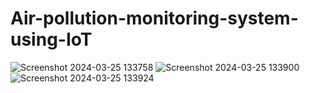 # Air-pollution-monitoring-system-using-IoT
![Screenshot 2024-03-25 133758](https://github.com/Codingbot63028/Air-pollution-monitoring-system-using-IoT/assets/138226249/2d41abe9-be85-43bf-b883-cd60b0560db1)
![Screenshot 2024-03-25 133900](https://github.com/Codingbot63028/Air-pollution-monitoring-system-using-IoT/assets/138226249/8ede32d5-7855-48fb-890c-ba98e32726f2)
![Screenshot 2024-03-25 133924](https://github.com/Codingbot63028/Air-pollution-monitoring-system-using-IoT/assets/138226249/3291c889-2729-4a50-a159-8cc11d691f95)

